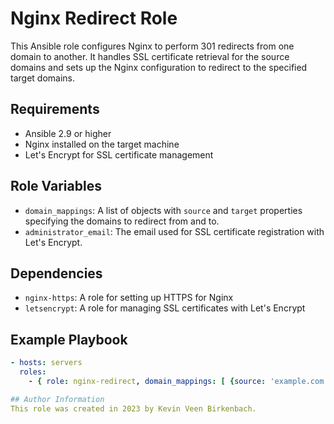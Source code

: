 # Nginx Redirect Role

This Ansible role configures Nginx to perform 301 redirects from one domain to another. It handles SSL certificate retrieval for the source domains and sets up the Nginx configuration to redirect to the specified target domains.

## Requirements

- Ansible 2.9 or higher
- Nginx installed on the target machine
- Let's Encrypt for SSL certificate management

## Role Variables

- `domain_mappings`: A list of objects with `source` and `target` properties specifying the domains to redirect from and to.
- `administrator_email`: The email used for SSL certificate registration with Let's Encrypt.

## Dependencies

- `nginx-https`: A role for setting up HTTPS for Nginx
- `letsencrypt`: A role for managing SSL certificates with Let's Encrypt

## Example Playbook

```yaml
- hosts: servers
  roles:
    - { role: nginx-redirect, domain_mappings: [ {source: 'example.com', target: 'newdomain.com'} ] }

## Author Information
This role was created in 2023 by Kevin Veen Birkenbach.